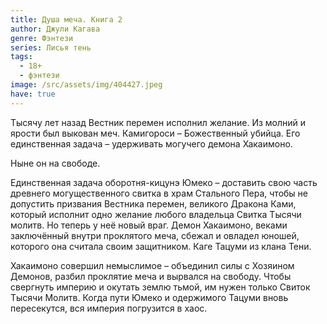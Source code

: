 ```yaml
---
title: Душа меча. Книга 2
author: Джули Кагава
genre: Фэнтези
series: Лисья тень
tags:
  - 18+
  - фэнтези
image: /src/assets/img/404427.jpeg
have: true
---
```

Тысячу лет назад Вестник перемен исполнил желание. Из молний и ярости был выкован меч. Камигороси – Божественный убийца. Его единственная задача – удерживать могучего демона Хакаимоно.

Ныне он на свободе.

Единственная задача оборотня-кицунэ Юмеко – доставить свою часть древнего могущественного свитка в храм Стального Пера, чтобы не допустить призвания Вестника перемен, великого Дракона Ками, который исполнит одно желание любого владельца Свитка Тысячи молитв. Но теперь у неё новый враг. Демон Хакаимоно, веками заключённый внутри проклятого меча, сбежал и овладел юношей, которого она считала своим защитником. Каге Тацуми из клана Тени.

Хакаимоно совершил немыслимое – объединил силы с Хозяином Демонов, разбил проклятие меча и вырвался на свободу. Чтобы свергнуть империю и окутать землю тьмой, им нужен только Свиток Тысячи Молитв. Когда пути Юмеко и одержимого Тацуми вновь пересекутся, вся империя погрузится в хаос.

